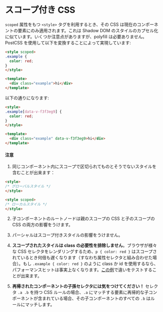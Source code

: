 # スコープ付き CSS

`scoped` 属性をもつ `<style>` タグを利用するとき、その CSS は現在のコンポーネントの要素にのみ適用されます。これは Shadow DOM のスタイルのカプセル化に似ています。いくつか注意点がありますが、polyfill は必要ありません。PostCSS を使用して以下を変換することによって実現しています:

``` html
<style scoped>
.example {
  color: red;
}
</style>

<template>
  <div class="example">hi</div>
</template>
```

以下の通りになります:

``` html
<style>
.example[data-v-f3f3eg9] {
  color: red;
}
</style>

<template>
  <div class="example" data-v-f3f3eg9>hi</div>
</template>
```

#### 注意

1. 同じコンポーネント内にスコープで区切られてものとそうでないスタイルを含むことが出来ます：

  ``` html
  <style>
  /* グローバルスタイル */
  </style>

  <style scoped>
  /* ローカルスタイル */
  </style>
  ```

2. 子コンポーネントのルートノードは親のスコープの CSS と子のスコープの CSS の両方の影響をうけます。

3. パーシャルはスコープ付きスタイルの影響をうけません。

4. **スコープされたスタイルは class の必要性を排除しません**。ブラウザが様々な CSS セレクタをレンダリングするため、`p { color: red }` はスコープされているとき何倍も遅くなります（すなわち属性セレクタと組み合わせた場合）。もし `.example { color: red }` のように class か id を使用するなら、パフォーマンスヒットは事実上なくなります。[この例](http://stevesouders.com/efws/css-selectors/csscreate.php)で違いをテストすることが出来ます。

5. **再帰されたコンポーネントの子孫セレクタには気をつけてください！** セレクタ `.a .b` を持つ CSS ルールの場合、`.a` にマッチする要素に再帰的な子コンポーネントが含まれている場合、その子コンポーネントのすべての `.b` はルールにマッチします。
